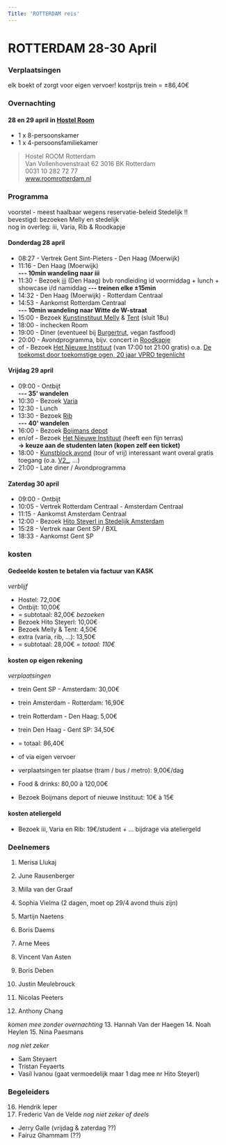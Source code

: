 ```yaml
---
Title: 'ROTTERDAM reis'
---
```


# ROTTERDAM 28-30 April

### Verplaatsingen
elk boekt of zorgt voor eigen vervoer!
kostprijs trein = ±86,40€

### Overnachting
#### 28 en 29 april in [Hostel Room](https://www.roomrotterdam.nl/)
* 1 x 8-persoonskamer
* 1 x 4-persoonsfamiliekamer

> Hostel ROOM Rotterdam    
  Van Vollenhovenstraat 62 3016 BK Rotterdam    
  0031 10 282 72 77    
  www.roomrotterdam.nl

### Programma
voorstel - meest haalbaar wegens reservatie-beleid Stedelijk !!    
bevestigd: bezoeken Melly en stedelijk    
nog in overleg: iii, Varia, Rib & Roodkapje
#### Donderdag 28 april
* 08:27 - Vertrek Gent Sint-Pieters - Den Haag (Moerwijk)
* 11:16 - Den Haag (Moerwijk)    
**--- 10min wandeling naar iii**
* 11:30 - Bezoek [iii](https://instrumentinventors.org) (Den Haag) bvb rondleiding id voormiddag + lunch + showcase i/d namiddag
**--- treinen elke ±15min**
* 14:32 - Den Haag (Moerwijk) - Rotterdam Centraal
* 14:53 - Aankomst Rotterdam Centraal    
**--- 10min wandeling naar Witte de W-straat**
* 15:00 - Bezoek [Kunstinstituut Melly](https://www.kunstinstituutmelly.nl/)
& [Tent](https://www.tentrotterdam.nl) (sluit 18u)
* 18:00 - inchecken Room
* 19:00 - Diner (eventueel bij [Burgertrut](https://roodkapje.org/#food-page), vegan fastfood)
* 20:00 - Avondprogramma, bijv. concert in [Roodkapje](https://roodkapje.org/)
* of - Bezoek [Het Nieuwe Instituut](https://hetnieuweinstituut.nl/) (van 17:00 tot 21:00 gratis) o.a. [De toekomst door toekomstige ogen, 20 jaar VPRO tegenlicht](https://tegenlicht.hetnieuweinstituut.nl/)

#### Vrijdag 29 april
* 09:00 - Ontbijt    
**--- 35' wandelen**
* 10:30 - Bezoek [Varia](https://varia.zone/)
* 12:30 - Lunch
* 13:30 - Bezoek [Rib](https://www.ribrib.nl/)    
**--- 40' wandelen**
* 16:00 - Bezoek [Boijmans depot](https://www.boijmans.nl/)
* en/of - Bezoek [Het Nieuwe Instituut](https://hetnieuweinstituut.nl/) (heeft een fijn terras)    
**-> keuze aan de studenten laten (kopen zelf een ticket)**
* 18:00 - [Kunstblock avond](https://kunstblock.nl/) (tour of vrij) interessant want overal gratis toegang (o.a. [V2_](https://v2.nl/), ...)
* 21:00 - Late diner / Avondprogramma

#### Zaterdag 30 april
* 09:00 - Ontbijt
* 10:05 - Vertrek Rotterdam Centraal - Amsterdam Centraal
* 11:15 - Aankomst Amsterdam Centraal
* 12:00 - Bezoek [Hito Steyerl in Stedelijk Amsterdam](https://www.stedelijk.nl/nl/tentoonstellingen/hito-steyerl)
* 15:28 - Vertrek naar Gent SP / BXL
* 18:33 - Aankomst Gent SP

### kosten
#### Gedeelde kosten te betalen via factuur van KASK
*verblijf*
* Hostel: 72,00€
* Ontbijt: 10,00€
* = subtotaal: 82,00€
*bezoeken*
* Bezoek Hito Steyerl: 10,00€
* Bezoek Melly & Tent: 4,50€
* extra (varia, rib, ...): 13,50€
* = subtotaal: 28,00€
*= totaal: 110€*

#### kosten op eigen rekening
*verplaatsingen*
* trein Gent SP - Amsterdam: 30,00€
* trein Amsterdam - Rotterdam: 16,90€
* trein Rotterdam - Den Haag: 5,00€
* trein Den Haag - Gent SP: 34,50€
* = totaal: 86,40€
* of via eigen vervoer

* verplaatsingen ter plaatse (tram / bus / metro): 9,00€/dag
* Food & drinks: 80,00 à 120,00€
* Bezoek Boijmans deport of nieuwe Instituut: 10€ à 15€

#### kosten ateliergeld
* Bezoek iii, Varia en Rib: 19€/student + ... bijdrage via ateliergeld


### Deelnemers
1. Merisa Llukaj
2. June Rausenberger
3. Milla van der Graaf
4. Sophia Vielma (2 dagen, moet op 29/4 avond thuis zijn)

5. Martijn Naetens
6. Boris Daems
7. Arne Mees
8. Vincent Van Asten
9. Boris Deben
10. Justin Meulebrouck
11. Nicolas Peeters
12. Anthony Chang

*komen mee zonder overnachting*
13. Hannah Van der Haegen
14. Noah Heylen
15. Nina Paesmans

*nog niet zeker*
* Sam Steyaert
* Tristan Feyaerts
* Vasil Ivanou (gaat vermoedelijk maar 1 dag mee nr Hito Steyerl)

### Begeleiders
16. Hendrik leper
17. Frederic Van de Velde
*nog niet zeker of deels*
* Jerry Galle (vrijdag & zaterdag ??)
* Fairuz Ghammam (??)
